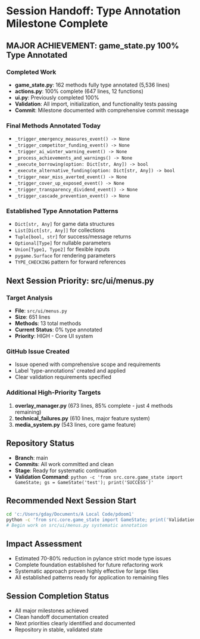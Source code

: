 # Session Handoff: Type Annotation Milestone Complete

## MAJOR ACHIEVEMENT: game_state.py 100% Type Annotated

### Completed Work
- **game_state.py**: 162 methods fully type annotated (5,536 lines)
- **actions.py**: 100% complete (647 lines, 12 functions)
- **ui.py**: Previously completed 100%
- **Validation**: All import, initialization, and functionality tests passing
- **Commit**: Milestone documented with comprehensive commit message

### Final Methods Annotated Today
- `_trigger_emergency_measures_event() -> None`
- `_trigger_competitor_funding_event() -> None`
- `_trigger_ai_winter_warning_event() -> None`
- `_process_achievements_and_warnings() -> None`
- `_execute_borrowing(option: Dict[str, Any]) -> bool`
- `_execute_alternative_funding(option: Dict[str, Any]) -> bool`
- `_trigger_near_miss_averted_event() -> None`
- `_trigger_cover_up_exposed_event() -> None`
- `_trigger_transparency_dividend_event() -> None`
- `_trigger_cascade_prevention_event() -> None`

### Established Type Annotation Patterns
- `Dict[str, Any]` for game data structures
- `List[Dict[str, Any]]` for collections
- `Tuple[bool, str]` for success/message returns
- `Optional[Type]` for nullable parameters
- `Union[Type1, Type2]` for flexible inputs
- `pygame.Surface` for rendering parameters
- `TYPE_CHECKING` pattern for forward references

## Next Session Priority: src/ui/menus.py

### Target Analysis
- **File**: `src/ui/menus.py`
- **Size**: 651 lines
- **Methods**: 13 total methods
- **Current Status**: 0% type annotated
- **Priority**: HIGH - Core UI system

### GitHub Issue Created
- Issue opened with comprehensive scope and requirements
- Label 'type-annotations' created and applied
- Clear validation requirements specified

### Additional High-Priority Targets
1. **overlay_manager.py** (673 lines, 85% complete - just 4 methods remaining)
2. **technical_failures.py** (610 lines, major feature system)
3. **media_system.py** (543 lines, core game feature)

## Repository Status
- **Branch**: main
- **Commits**: All work committed and clean
- **Stage**: Ready for systematic continuation
- **Validation Command**: `python -c 'from src.core.game_state import GameState; gs = GameState('test'); print('SUCCESS')'`

## Recommended Next Session Start
```bash
cd 'c:/Users/gday/Documents/A Local Code/pdoom1'
python -c 'from src.core.game_state import GameState; print('Validation: game_state.py annotations working')'
# Begin work on src/ui/menus.py systematic annotation
```

## Impact Assessment
- Estimated 70-80% reduction in pylance strict mode type issues
- Complete foundation established for future refactoring work
- Systematic approach proven highly effective for large files
- All established patterns ready for application to remaining files

## Session Completion Status
- All major milestones achieved
- Clean handoff documentation created
- Next priorities clearly identified and documented
- Repository in stable, validated state
